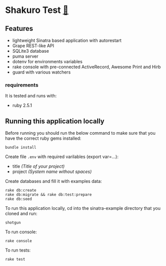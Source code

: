 # Shakuro Test [:link:](https://shakurocom.github.io/BackEnd-Test/)

## Features

  - lightweight Sinatra based application with autorestart
  - Grape REST-like API
  - SQLite3 database
  - puma server
  - dotenv for environments variables
  - rake console with pre-connected ActiveRecord, Awesome Print and Hirb
  - guard with various watchers

### requirements
It is tested and runs with:

  - ruby 2.5.1

## Running this application locally

Before running you should run the below command to make sure that you have the correct ruby gems installed:

    bundle install

Create file `.env` with required varilables (export var=...):

  - title *(Title of your project)*
  - project *(System name without spaces)*

Create databases and fill it with examples data:

    rake db:create
    rake db:migrate && rake db:test:prepare
    rake db:seed

To run this application locally, cd into the sinatra-example directory that you cloned and run:

    shotgun

To run console:

    rake console

To run tests:

    rake test
